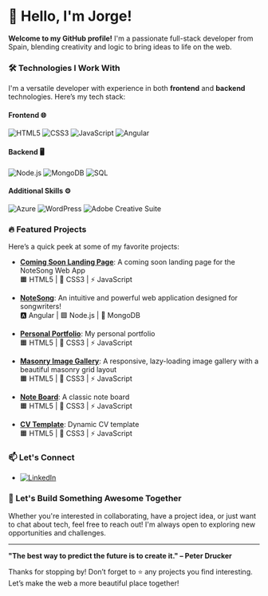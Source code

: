 # 👋 Hello, I'm Jorge!

**Welcome to my GitHub profile!** I'm a passionate full-stack developer from Spain, blending creativity and logic to bring ideas to life on the web.

### 🛠️ Technologies I Work With
I'm a versatile developer with experience in both **frontend** and **backend** technologies. Here’s my tech stack:

#### **Frontend** 🌐
![HTML5](https://img.shields.io/badge/-HTML5-E34F26?logo=html5&logoColor=white&style=flat-square) ![CSS3](https://img.shields.io/badge/-CSS3-1572B6?logo=css3&logoColor=white&style=flat-square) ![JavaScript](https://img.shields.io/badge/-JavaScript-F7DF1E?logo=javascript&logoColor=black&style=flat-square) ![Angular](https://img.shields.io/badge/-Angular-DD0031?logo=angular&logoColor=white&style=flat-square)

#### **Backend** 🖥️
 ![Node.js](https://img.shields.io/badge/-Node.js-339933?logo=node.js&logoColor=white&style=flat-square)  ![MongoDB](https://img.shields.io/badge/-MongoDB-47A248?logo=mongodb&logoColor=white&style=flat-square)  ![SQL](https://img.shields.io/badge/-SQL-4479A1?logo=MySQL&logoColor=white&style=flat-square)

#### **Additional Skills** ⚙️
![Azure](https://img.shields.io/badge/-Azure-0078D4?logo=microsoft-azure&logoColor=white&style=flat-square) ![WordPress](https://img.shields.io/badge/-WordPress-21759B?logo=wordpress&logoColor=white&style=flat-square) ![Adobe Creative Suite](https://img.shields.io/badge/-Adobe%20Creative%20Suite-FF0000?logo=adobe-creative-cloud&logoColor=white&style=flat-square)
### 🔥 Featured Projects
Here’s a quick peek at some of my favorite projects:

- **[Coming Soon Landing Page](https://jps-one.github.io/notesong/)**: A coming soon landing page for the NoteSong Web App  
  🟧 HTML5 | 🎨 CSS3 | ⚡ JavaScript

- **[NoteSong](https://notesong.netlify.app/)**: An intuitive and powerful web application designed for songwriters!  
  🅰️ Angular | 🟩 Node.js | 🍃 MongoDB

- **[Personal Portfolio](https://jps-one.github.io/portfolio)**: My personal portfolio   
  🟧 HTML5 | 🎨 CSS3 | ⚡ JavaScript

- **[Masonry Image Gallery](https://jps-one.github.io/masonry-local-album/)**: A responsive, lazy-loading image gallery with a beautiful masonry grid layout  
  🟧 HTML5 | 🎨 CSS3 | ⚡ JavaScript

- **[Note Board](https://jps-one.github.io/note-board/)**: A classic note board  
  🟧 HTML5 | 🎨 CSS3 | ⚡ JavaScript

- **[CV Template](https://jps-one.github.io/cv-template/)**: Dynamic CV template  
  🟧 HTML5 | 🎨 CSS3 | ⚡ JavaScript



### 📫 Let's Connect
 * [![LinkedIn](https://img.shields.io/badge/-LinkedIn-0A66C2?logo=linkedin&logoColor=white&style=flat-square)](https://www.linkedin.com/in/jorge-pardo-semp/)


### 🚀 Let's Build Something Awesome Together
Whether you're interested in collaborating, have a project idea, or just want to chat about tech, feel free to reach out! I'm always open to exploring new opportunities and challenges.

---

**"The best way to predict the future is to create it." – Peter Drucker**

Thanks for stopping by! Don’t forget to ⭐ any projects you find interesting. Let’s make the web a more beautiful place together!
